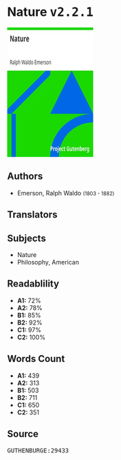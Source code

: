 # Nature <kbd>v2.2.1</kbd>

![](./cover.medium.jpg "")

## Authors


 - Emerson, Ralph Waldo <small>(1803 - 1882)</small>

## Translators



## Subjects


 - Nature
 - Philosophy, American

## Readablility


 - **A1:** 72%
 - **A2:** 78%
 - **B1:** 85%
 - **B2:** 92%
 - **C1:** 97%
 - **C2:** 100%

## Words Count


 - **A1:** 439
 - **A2:** 313
 - **B1:** 503
 - **B2:** 711
 - **C1:** 650
 - **C2:** 351

## Source


<kbd>GUTHENBURGE:29433</kbd>
